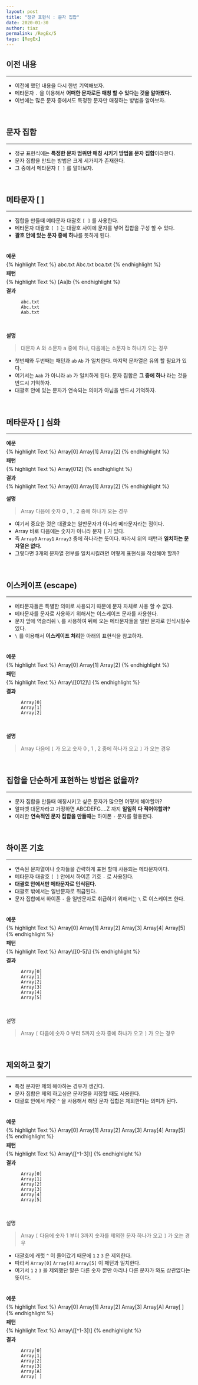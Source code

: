 ```yaml
---
layout: post
title: "정규 표현식 : 문자 집합"
date: 2020-01-30
author: tiaz
permalink: /RegEx/5
tags: [RegEx]
---
```

## 이전 내용
---
- 이전에 했던 내용을 다시 한번 기억해보자.
- 메타문자 `.` 을 이용해서 **어떠한 문자로든 매칭 할 수 있다는 것을 알아봤다.**
- 이번에는 많은 문자 중에서도 특정한 문자만 매칭하는 방법을 알아보자.

<br/>

## 문자 집합
---
- 정규 표현식에는 **특정한 문자 범위만 매칭 시키기 방법을 문자 집합**이라한다.
- 문자 집합을 만드는 방법은 크게 세가지가 존재한다.
- 그 중에서 메타문자 `[ ]` 를 알아보자.

<br/>

## 메타문자 [ ]
---
- 집합을 만들때 메타문자 대괄호 `[ ]` 를 사용한다.
- 메타문자 대괄호 `[ ]` 는 대괄호 사이에 문자를 넣어 집합을 구성 할 수 있다.
- **괄호 안에 있는 문자 중에 하나**를 뜻하게 된다.

<br/>

<p style="margin: 5px 0;"><strong>예문</strong></p>
{% highlight Text %}
abc.txt
Abc.txt
bca.txt
{% endhighlight %}
<br/>

<p style="margin: 5px 0;"><strong>패턴</strong></p>
{% highlight Text %}
[Aa]b
{% endhighlight %}
<br/>

<p style="margin: 5px 0;"><strong>결과</strong></p>
<figure class="highlight">
<pre>
<code class="language-text" data-lang="text"><span class="ow">ab</span>c.txt
<span class="ow">Ab</span>c.txt
A<span class="ow">ab</span>.txt</code></pre>
</figure>
<br/>

**설명**<br/>
> 대문자 A 와 소문자 a 중에 하나, 다음에는 소문자 b 하나가 오는 경우

- 첫번째와 두번째는 패턴과 `ab` `Ab` 가 일치한다. 마지막 문자열은 유의 할 필요가 있다.
- 여기서는 `Aab` 가 아니라 `ab` 가 일치하게 된다. 문자 집합은 **그 중에 하나** 라는 것을 반드시 기억하자.
- 대괄호 안에 있는 문자가 연속되는 의미가 아님을 반드시 기억하자.

<br/>

## 메타문자 [ ] 심화
---

<p style="margin: 5px 0;"><strong>예문</strong></p>
{% highlight Text %}
Array[0]
Array[1]
Array[2]
{% endhighlight %}
<br/>

<p style="margin: 5px 0;"><strong>패턴</strong></p>
{% highlight Text %}
Array[012]
{% endhighlight %}
<br/>

<p style="margin: 5px 0;"><strong>결과</strong></p>
{% highlight Text %}
Array[0]
Array[1]
Array[2]
{% endhighlight %}
<br/>

**설명**
> Array 다음에 숫자 0 , 1 , 2 중에 하나가 오는 경우

- 여기서 중요한 것은 대괄호는 일반문자가 아니라 메타문자라는 점이다. 
- Array 바로 다음에는 숫자가 아니라 문자 `[` 가 있다. 
- 즉 `Array0` `Array1` `Array3` 중에 하나라는 뜻이다. 따라서 위의 패턴과 **일치하는 문자열은 없다.** 
- 그렇다면 3개의 문자열 전부를 일치시킬려면 어떻게 표현식을 작성해야 할까?

<br/>

## 이스케이프 (escape)
---
- 메타문자들은 특별한 의미로 사용되기 때문에 문자 자체로 사용 할 수 없다.
- 메타문자를 문자로 사용하기 위해서는 이스케이프 문자를 사용한다.
- 문자 앞에 역슬러쉬 `\` 를 사용하여 뒤에 오는 메타문자들을 일반 문자로 인식시킬수 있다.
- `\` 를 이용해서 **이스케이프 처리**한 아래의 표현식을 참고하자.

<br/>

<p style="margin: 5px 0;"><strong>예문</strong></p>
{% highlight Text %}
Array[0]
Array[1]
Array[2]
{% endhighlight %}
<br/>

<p style="margin: 5px 0;"><strong>패턴</strong></p>
{% highlight Text %}
Array\[[012]\]
{% endhighlight %}
<br/>

<p style="margin: 5px 0;"><strong>결과</strong></p>
<figure class="highlight">
<pre>
<code class="language-text" data-lang="text"><span class="ow">Array[0]</span>
<span class="ow">Array[1]</span>
<span class="ow">Array[2]</span></code></pre>
</figure>
<br/>

**설명**
>  Array 다음에 `[` 가 오고 숫자 0 , 1 , 2 중에 하나가 오고 `]` 가 오는 경우

<br/>

## 집합을 단순하게 표현하는 방법은 없을까?
---
- 문자 집합을 만들때 매칭시키고 싶은 문자가 많으면 어떻게 해야할까?
- 알파벳 대문자라고 가정하면 ABCDEFG....Z 까지 **일일히 다 적어야할까?**
- 이러한 **연속적인 문자 집합을 만들때**는 하이폰 `-` 문자를 활용한다.

<br/>

## 하이폰 기호
---
- 연속된 문자열이나 숫자들을 간략하게 표현 할때 사용되는 메타문자이다.
- 메타문자 대괄호 `[ ]` 안에서 하이폰 기호 `-` 로 사용된다.
- **대괄호 안에서만 메타문자로 인식된다.**
- 대괄호 밖에서는 일반문자로 취급된다.
- 문자 집합에서 하이폰 `-` 을 일반문자로 취급하기 위해서는 `\` 로 이스케이프 한다.

<br/>

<p style="margin: 5px 0;"><strong>예문</strong></p>
{% highlight Text %}
Array[0]
Array[1]
Array[2]
Array[3]
Array[4]
Array[5]
{% endhighlight %}
<br/>

<p style="margin: 5px 0;"><strong>패턴</strong></p>
{% highlight Text %}
Array\[[0-5]\]
{% endhighlight %}
<br/>

<p style="margin: 5px 0;"><strong>결과</strong></p>
<figure class="highlight">
<pre>
<code class="language-text" data-lang="text"><span class="ow">Array[0]</span>
<span class="ow">Array[1]</span>
<span class="ow">Array[2]</span>
<span class="ow">Array[3]</span>
<span class="ow">Array[4]</span>
<span class="ow">Array[5]</span></code></pre>
</figure>
<br/>

설명
> Array `[` 다음에 숫자 0 부터 5까지 숫자 중에 하나가 오고 `]` 가 오는 경우
 
<br/>

## 제외하고 찾기
---
- 특정 문자만 제외 해야하는 경우가 생긴다.
- 문자 집합은 제외 하고싶은 문자열을 지정할 때도 사용한다.
- 대괄호 안에서 캐럿 `^` 을 사용해서 해당 문자 집합은 제외한다는 의미가 된다.

<br/>

<p style="margin: 5px 0;"><strong>예문</strong></p>
{% highlight Text %}
Array[0]
Array[1]
Array[2]
Array[3]
Array[4]
Array[5]
{% endhighlight %}
<br/>

<p style="margin: 5px 0;"><strong>패턴</strong></p>
{% highlight Text %}
Array\[[^1-3]\]
{% endhighlight %}
<br/>

<p style="margin: 5px 0;"><strong>결과</strong></p>
<figure class="highlight">
<pre>
<code class="language-text" data-lang="text"><span class="ow">Array[0]</span>
Array[1]
Array[2]
Array[3]
<span class="ow">Array[4]</span>
<span class="ow">Array[5]</span></code></pre>
</figure>
<br/>

설명
> Array `[` 다음에 숫자 1 부터 3까지 숫자를 제외한 문자 하나가 오고 `]` 가 오는 경우
 
 - 대괄호에 캐럿 `^` 이 들어갔기 때문에 `1` `2` `3` 은 제외한다.
 - 따라서 `Array[0]` `Array[4]` `Array[5]` 이 패턴과 일치한다.
 - 여기서 `1` `2` `3` 을 제외했단 말은 다른 숫자 뿐만 아리나 다른 문자가 와도 상관없다는 뜻이다.

<br/>

<p style="margin: 5px 0;"><strong>예문</strong></p>
{% highlight Text %}
Array[0]
Array[1]
Array[2]
Array[3]
Array[A]
Array[ ]
{% endhighlight %}
<br/>

<p style="margin: 5px 0;"><strong>패턴</strong></p>
{% highlight Text %}
Array\[[^1-3]\]
{% endhighlight %}
<br/>

<p style="margin: 5px 0;"><strong>결과</strong></p>
<figure class="highlight">
<pre>
<code class="language-text" data-lang="text"><span class="ow">Array[0]</span>
Array[1]
Array[2]
Array[3]
<span class="ow">Array[A]</span>
<span class="ow">Array[ ]</span></code></pre>
</figure>
<br/>